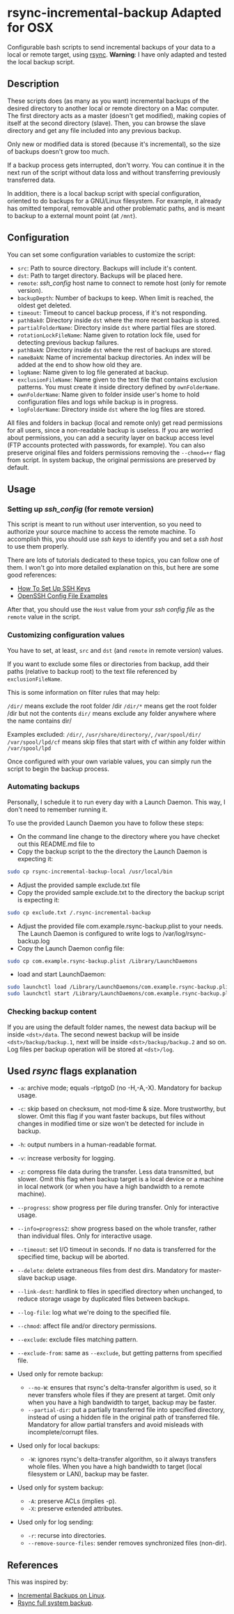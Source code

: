 # rsync-incremental-backup Adapted for OSX

Configurable bash scripts to send incremental backups of your data to a local or remote target, using [rsync](https://download.samba.org/pub/rsync/rsync.html). __Warning__: I have only adapted and tested the local backup script. 


## Description

These scripts does (as many as you want) incremental backups of the desired directory to another local or remote directory on a Mac computer. 
The first directory acts as a master (doesn't get modified), making copies of itself at the second directory (slave).
Then, you can browse the slave directory and get any file included into any previous backup.

Only new or modified data is stored (because it's incremental), so the size of backups doesn't grow too much.

If a backup process gets interrupted, don't worry. You can continue it in the next run of the script without data loss and without transferring previously transferred data.

In addition, there is a local backup script with special configuration, oriented to do backups for a GNU/Linux filesystem.
For example, it already has omitted temporal, removable and other problematic paths, and is meant to backup to a external mount point (at `/mnt`).


## Configuration

You can set some configuration variables to customize the script:

* `src`: Path to source directory. Backups will include it's content.
* `dst`: Path to target directory. Backups will be placed here.
* `remote`: *ssh_config* host name to connect to remote host (only for remote version).
* `backupDepth`: Number of backups to keep. When limit is reached, the oldest get deleted.
* `timeout`: Timeout to cancel backup process, if it's not responding.
* `pathBak0`: Directory inside `dst` where the more recent backup is stored.
* `partialFolderName`: Directory inside `dst` where partial files are stored.
* `rotationLockFileName`: Name given to rotation lock file, used for detecting previous backup failures.
* `pathBakN`: Directory inside `dst` where the rest of backups are stored.
* `nameBakN`: Name of incremental backup directories. An index will be added at the end to show how old they are.
* `logName`: Name given to log file generated at backup.
* `exclusionFileName`: Name given to the text file that contains exclusion patterns. You must create it inside directory defined by `ownFolderName`.
* `ownFolderName`: Name given to folder inside user's home to hold configuration files and logs while backup is in progress.
* `logFolderName`: Directory inside `dst` where the log files are stored.

All files and folders in backup (local and remote only) get read permissions for all users, since a non-readable backup is useless.
If you are worried about permissions, you can add a security layer on backup access level (FTP accounts protected with passwords, for example).
You can also preserve original files and folders permissions removing the `--chmod=+r` flag from script.
In system backup, the original permissions are preserved by default.


## Usage

### Setting up *ssh_config* (for remote version)

This script is meant to run without user intervention, so you need to authorize your source machine to access the remote machine.
To accomplish this, you should use *ssh keys* to identify you and set a *ssh host* to use them properly.

There are lots of tutorials dedicated to these topics, you can follow one of them.
I won't go into more detailed explanation on this, but here are some good references:

* [How To Set Up SSH Keys](https://www.digitalocean.com/community/tutorials/how-to-set-up-ssh-keys--2)
* [OpenSSH Config File Examples](https://www.cyberciti.biz/faq/create-ssh-config-file-on-linux-unix/)

After that, you should use the `Host` value from your *ssh config file* as the `remote` value in the script.

### Customizing configuration values

You have to set, at least, `src` and `dst` (and `remote` in remote version) values.

If you want to exclude some files or directories from backup, add their paths (relative to backup root) to the text file referenced by `exclusionFileName`.

This is some information on filter rules that may help:

`/dir/` means exclude the root folder /dir
`/dir/*` means get the root folder /dir but not the contents
`dir/` means exclude any folder anywhere where the name contains dir/

Examples excluded: `/dir/`, `/usr/share/directory/`, `/var/spool/dir/`
`/var/spool/lpd/cf` means skip files that start with cf within any folder within `/var/spool/lpd`

Once configured with your own variable values, you can simply run the script to begin the backup process.

### Automating backups

Personally, I schedule it to run every day with a Launch Daemon. This way, I don't need to remember running it.

To use the provided Launch Daemon you have to follow these steps:

* On the command line change to the directory where you have checket out this README.md file to
* Copy the backup script to the the directory the Launch Daemon is expecting it: 
```sh
sudo cp rsync-incremental-backup-local /usr/local/bin
```
* Adjust the provided sample exclude.txt file
* Copy the provided sample exclude.txt to the directory the backup script is expecting it:
```sh
sudo cp exclude.txt /.rsync-incremental-backup
```
* Adjust the provided file com.example.rsync-backup.plist to your needs. The Launch Daemon is configured to write logs to /var/log/rsync-backup.log
* Copy the Launch Daemon config file:
```sh
sudo cp com.example.rsync-backup.plist /Library/LaunchDaemons
```
- load and start LaunchDaemon:
```sh
sudo launchctl load /Library/LaunchDaemons/com.example.rsync-backup.plist
sudo launchctl start /Library/LaunchDaemons/com.example.rsync-backup.plist
```


### Checking backup content

If you are using the default folder names, the newest data backup will be inside `<dst>/data`.
The second newest backup will be inside `<dst>/backup/backup.1`, next will be inside `<dst>/backup/backup.2` and so on.
Log files per backup operation will be stored at `<dst>/log`.


## Used *rsync* flags explanation

* `-a`: archive mode; equals -rlptgoD (no -H,-A,-X). Mandatory for backup usage.
* `-c`: skip based on checksum, not mod-time & size. More trustworthy, but slower. Omit this flag if you want faster backups, but files without changes in modified time or size won't be detected for include in backup.
* `-h`: output numbers in a human-readable format.
* `-v`: increase verbosity for logging.
* `-z`: compress file data during the transfer. Less data transmitted, but slower. Omit this flag when backup target is a local device or a machine in local network (or when you have a high bandwidth to a remote machine).
* `--progress`: show progress per file during transfer. Only for interactive usage.
* `--info=progress2`: show progress based on the whole transfer, rather than individual files. Only for interactive usage.
* `--timeout`: set I/O timeout in seconds. If no data is transferred for the specified time, backup will be aborted.
* `--delete`: delete extraneous files from dest dirs. Mandatory for master-slave backup usage.
* `--link-dest`: hardlink to files in specified directory when unchanged, to reduce storage usage by duplicated files between backups.
* `--log-file`: log what we're doing to the specified file.
* `--chmod`: affect file and/or directory permissions.
* `--exclude`: exclude files matching pattern.
* `--exclude-from`: same as `--exclude`, but getting patterns from specified file.

* Used only for remote backup:
	* `--no-W`: ensures that rsync's delta-transfer algorithm is used, so it never transfers whole files if they are present at target. Omit only when you have a high bandwidth to target, backup may be faster.
	* `--partial-dir`: put a partially transferred file into specified directory, instead of using a hidden file in the original path of transferred file. Mandatory for allow partial transfers and avoid misleads with incomplete/corrupt files.

* Used only for local backups:
	* `-W`: ignores rsync's delta-transfer algorithm, so it always transfers whole files. When you have a high bandwidth to target (local filesystem or LAN), backup may be faster.

* Used only for system backup:
	* `-A`: preserve ACLs (implies -p).
	* `-X`: preserve extended attributes.

* Used only for log sending:
	* `-r`: recurse into directories.
	* `--remove-source-files`: sender removes synchronized files (non-dir).



## References

This was inspired by:

* [Incremental Backups on Linux](http://www.admin-magazine.com/Articles/Using-rsync-for-Backups).
* [Rsync full system backup](https://wiki.archlinux.org/index.php/Rsync#Full_system_backup).
